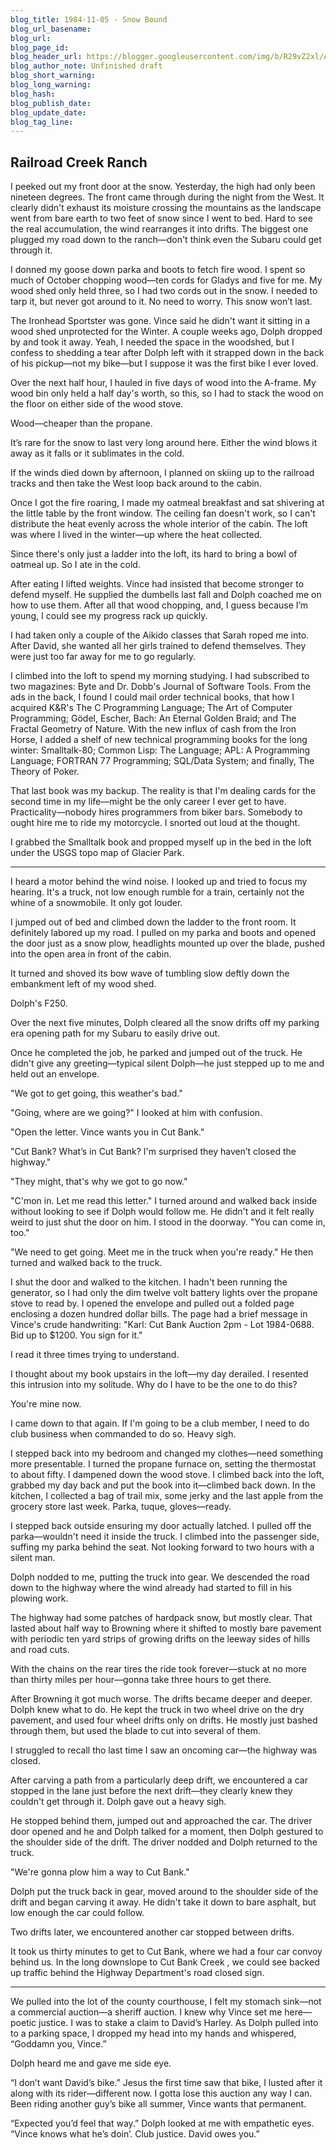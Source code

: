 ```yaml
---
blog_title: 1984-11-05 - Snow Bound
blog_url_basename: 
blog_url: 
blog_page_id: 
blog_header_url: https://blogger.googleusercontent.com/img/b/R29vZ2xl/AVvXsEhz-_-xY83xHIQA7sf3HX1uqgMwouQIgF5l1l8WwZV6n1-mQgBxoaWFfWjdj8KELI9yyNb9GGlb5bb7dfUt3-xAJHSCvmMfNp3VvT8N_b0tUVz1T4TE9o36O7dbKZ8cust1SJKa_JXtttgHjoKra2jtFBuifAgCYUiMk7l4O8zzPAkmtSe3o42iTg/s1600/dead-of-winter.png
blog_author_note: Unfinished draft
blog_short_warning: 
blog_long_warning: 
blog_hash: 
blog_publish_date: 
blog_update_date: 
blog_tag_line:
---
```

## Railroad Creek Ranch

I peeked out my front door at the snow. Yesterday, the high had only been nineteen degrees. The front came through during the night from the West. It clearly didn't exhaust its moisture crossing the mountains as the landscape went from bare earth to two feet of snow since I went to bed. Hard to see the real accumulation, the wind rearranges it into drifts. The biggest one plugged my road down to the ranch—don't think even the Subaru could get through it.
 
I donned my goose down parka and boots to fetch fire wood. I spent so much of October chopping wood—ten cords for Gladys and five for me. My wood shed only held three, so I had two cords out in the snow. I needed to tarp it, but never got around to it. No need to worry. This snow won’t last.

The Ironhead Sportster was gone. Vince said he didn't want it sitting in a wood shed unprotected for the Winter. A couple weeks ago, Dolph dropped by and took it away. Yeah, I needed the space in the woodshed, but I confess to shedding a tear after Dolph left with it strapped down in the back of his pickup—not my bike—but I suppose it was the first bike I ever loved.

Over the next half hour, I hauled in five days of wood into the A-frame. My wood bin only held a half day's worth, so this, so I had to stack the wood on the floor on either side of the wood stove. 

Wood—cheaper than the propane. 

It’s rare for the snow to last very long around here. Either the wind blows it away as it falls or it sublimates in the cold. 

If the winds died down by afternoon, I planned on skiing up to the railroad tracks and then take the West loop back around to the cabin. 

Once I got the fire roaring, I made my oatmeal breakfast and sat shivering at the little table by the front window. The ceiling fan doesn't work, so I can't distribute the heat evenly across the whole interior of the cabin. The loft was where I lived in the winter—up where the heat collected. 

Since there's only just a ladder into the loft, its hard to bring a bowl of oatmeal up. So I ate in the cold. 

After eating I lifted weights. Vince had insisted that become stronger to defend myself. He supplied the dumbells last fall and Dolph coached me on how to use them. After all that wood chopping, and, I guess because I’m young, I could see my progress rack up quickly.

I had taken only a couple of the Aikido classes that Sarah roped me into. After David, she wanted all her girls trained to defend themselves. They were just too far away for me to go regularly. 

I climbed into the loft to spend my morning studying. I had subscribed to two magazines: Byte and Dr. Dobb's Journal of Software Tools. From the ads in the back, I found I could mail order technical books, that how I acquired K&R's The C Programming Language; The Art of Computer Programming; Gödel, Escher, Bach: An Eternal Golden Braid; and The Fractal Geometry of Nature. With the new influx of cash from the Iron Horse, I added a shelf of new technical programming books for the long winter: Smalltalk-80; Common Lisp: The Language; APL: A Programming Language; FORTRAN 77 Programming; SQL/Data System; and finally, The Theory of Poker. 

That last book was my backup. The reality is that I'm dealing cards for the second time in my life—might be the only career I ever get to have. Practicality—nobody hires programmers from biker bars. Somebody to ought hire me to ride my motorcycle.  I snorted out loud at the thought. 

I grabbed the Smalltalk book and propped myself up in the bed in the loft under the USGS topo map of Glacier Park. 

---

I heard a motor behind the wind noise. I looked up and tried to focus my hearing. It's a truck, not low enough rumble for a train, certainly not the whine of a snowmobile. It only got louder.

I jumped out of bed and climbed down the ladder to the front room. It definitely labored up my road. I pulled on my parka and boots and opened the door just as a snow plow, headlights mounted up over the blade, pushed into the open area in front of the cabin. 

It turned and shoved its bow wave of tumbling slow deftly down the embankment left of my wood shed. 

Dolph's F250.

Over the next five minutes, Dolph cleared all the snow drifts off my parking era opening path for my Subaru to easily drive out. 

Once he completed the job, he parked and jumped out of the truck. He didn't give any greeting—typical silent Dolph—he just stepped up to me and held out an envelope. 

"We got to get going, this weather's bad."

"Going, where are we going?" I looked at him with confusion.

"Open the letter. Vince wants you in Cut Bank."

"Cut Bank? What’s in Cut Bank? I'm surprised they haven’t closed the highway."

"They might, that's why we got to go now."

"C'mon in. Let me read this letter." I turned around and walked back inside without looking to see if Dolph would follow me. He didn't and it felt really weird to just shut the door on him. I stood in the doorway. "You can come in, too."

"We need to get going. Meet me in the truck when you're ready." He then turned and walked back to the truck. 

I shut the door and walked to the kitchen. I hadn't been running the generator, so I had only the dim twelve volt battery lights over the propane stove to read by. I opened the envelope and pulled out a folded page enclosing a dozen hundred dollar bills. The page had a brief message in Vince's crude handwriting: "Karl: Cut Bank Auction 2pm - Lot 1984-0688.  Bid up to $1200. You sign for it."

I read it three times trying to understand. 

I thought about my book upstairs in the loft—my day derailed. I resented this intrusion into my solitude. Why do I have to be the one to do this?

You're mine now. 

I came down to that again. If I'm going to be a club member, I need to do club business when commanded to do so. Heavy sigh.

I stepped back into my bedroom and changed my clothes—need something more presentable. I turned the propane furnace on, setting the thermostat to about fifty. I dampened down the wood stove. I climbed back into the loft, grabbed my day back and put the book into it—climbed back down. In the kitchen, I collected a bag of trail mix, some jerky and the last apple from the grocery store last week. Parka, tuque, gloves—ready.

I stepped back outside ensuring my door actually latched. I pulled off the parka—wouldn't need it inside the truck. I climbed into the passenger side, suffing my parka behind the seat.  Not looking forward to two hours with a silent man. 

Dolph nodded to me, putting the truck into gear. We descended the road down to the highway where the wind already had started to fill in his plowing work. 

The highway had some patches of hardpack snow, but mostly clear. That lasted about half way to Browning where it shifted to mostly bare pavement with periodic ten yard strips of growing drifts on the leeway sides of hills and road cuts. 

With the chains on the rear tires the ride took forever—stuck at no more than thirty miles per hour—gonna take three hours to get there. 

After Browning it got much worse. The drifts became deeper and deeper. Dolph knew what to do. He kept the truck in two wheel drive on the dry pavement, and used four wheel drifts only on drifts. He mostly just bashed through them, but used the blade to cut into several of them.

I struggled to recall tho last time I saw an oncoming car—the highway was closed. 

After carving a path from a particularly deep drift, we encountered a car stopped in the lane just before the next drift—they clearly knew they couldn't get through it. Dolph gave out a heavy sigh.

 He stopped behind them, jumped out and approached the car. The driver door opened and he and Dolph talked for a moment, then Dolph gestured to the shoulder side of the drift. The driver nodded and Dolph returned to the truck. 

"We're gonna plow him a way to Cut Bank."

Dolph put the truck back in gear, moved around to the shoulder side of the drift and began carving it away. He didn't take it down to bare asphalt, but low enough the car could follow. 

Two drifts later, we encountered another car stopped between drifts. 

It took us thirty minutes to get to Cut Bank, where we had a four car convoy behind us. In the long downslope to Cut Bank Creek , we could see backed up traffic behind the Highway Department's road closed sign. 

---

We pulled into the lot of the county courthouse, I felt my stomach sink—not a commercial auction—a sheriff auction. I knew why Vince set me here—poetic justice. I was to stake a claim to David’s Harley. As Dolph pulled into to a parking space, I dropped my head into my hands and whispered, “Goddamn you, Vince.”

Dolph heard me and gave me side eye.

“I don’t want David’s bike.” Jesus the first time saw that bike, I lusted after it along with its rider—different now. I gotta lose this auction any way I can. Been riding another guy’s bike all summer, Vince wants that permanent.

“Expected you’d feel that way.” Dolph looked at me with empathetic eyes. “Vince knows what he’s doin’.  Club justice. David owes you.”















